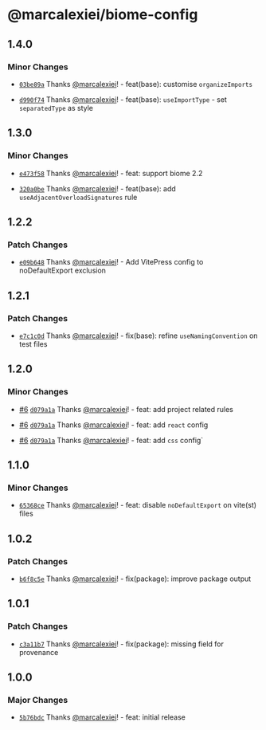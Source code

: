 # @marcalexiei/biome-config

## 1.4.0

### Minor Changes

- [`03be89a`](https://github.com/marcalexiei/biome-config/commit/03be89a0c08258d5a4eb2ef78046953017e9b6f2) Thanks [@marcalexiei](https://github.com/marcalexiei)! - feat(base): customise `organizeImports`

- [`d990f74`](https://github.com/marcalexiei/biome-config/commit/d990f74d76c088615f1af7b912df82c6833e34d0) Thanks [@marcalexiei](https://github.com/marcalexiei)! - feat(base): `useImportType` - set `separatedType` as style

## 1.3.0

### Minor Changes

- [`e473f58`](https://github.com/marcalexiei/biome-config/commit/e473f58e40596f07e4cd3bf339958499e867cc4d) Thanks [@marcalexiei](https://github.com/marcalexiei)! - feat: support biome 2.2

- [`320a0be`](https://github.com/marcalexiei/biome-config/commit/320a0be990a36c7a2579d0ac5592c66763f55efb) Thanks [@marcalexiei](https://github.com/marcalexiei)! - feat(base): add `useAdjacentOverloadSignatures` rule

## 1.2.2

### Patch Changes

- [`e09b648`](https://github.com/marcalexiei/biome-config/commit/e09b6482225e372af3ba49d3bc504348adcbff62) Thanks [@marcalexiei](https://github.com/marcalexiei)! - Add VitePress config to noDefaultExport exclusion

## 1.2.1

### Patch Changes

- [`e7c1c0d`](https://github.com/marcalexiei/biome-config/commit/e7c1c0d14214137ae359c4249fafb1f65f144bbd) Thanks [@marcalexiei](https://github.com/marcalexiei)! - fix(base): refine `useNamingConvention` on test files

## 1.2.0

### Minor Changes

- [#6](https://github.com/marcalexiei/biome-config/pull/6) [`d079a1a`](https://github.com/marcalexiei/biome-config/commit/d079a1ad0b647da585d33e23f08e33e66ff166ba) Thanks [@marcalexiei](https://github.com/marcalexiei)! - feat: add project related rules

- [#6](https://github.com/marcalexiei/biome-config/pull/6) [`d079a1a`](https://github.com/marcalexiei/biome-config/commit/d079a1ad0b647da585d33e23f08e33e66ff166ba) Thanks [@marcalexiei](https://github.com/marcalexiei)! - feat: add `react` config

- [#6](https://github.com/marcalexiei/biome-config/pull/6) [`d079a1a`](https://github.com/marcalexiei/biome-config/commit/d079a1ad0b647da585d33e23f08e33e66ff166ba) Thanks [@marcalexiei](https://github.com/marcalexiei)! - feat: add `css` config`

## 1.1.0

### Minor Changes

- [`65368ce`](https://github.com/marcalexiei/biome-config/commit/65368ce13dbb38644549a67f46c7dbefd7d92c52) Thanks [@marcalexiei](https://github.com/marcalexiei)! - feat: disable `noDefaultExport` on vite(st) files

## 1.0.2

### Patch Changes

- [`b6f8c5e`](https://github.com/marcalexiei/biome-config/commit/b6f8c5eca1ae479f892b33da880661cf621c42e1) Thanks [@marcalexiei](https://github.com/marcalexiei)! - fix(package): improve package output

## 1.0.1

### Patch Changes

- [`c3a11b7`](https://github.com/marcalexiei/biome-config/commit/c3a11b7b908f5bfda3df20021044f65bdef606ee) Thanks [@marcalexiei](https://github.com/marcalexiei)! - fix(package): missing field for provenance

## 1.0.0

### Major Changes

- [`5b76bdc`](https://github.com/marcalexiei/biome-config/commit/5b76bdcf78bbda5a1d610336ead7f64a87a89220) Thanks [@marcalexiei](https://github.com/marcalexiei)! - feat: initial release
